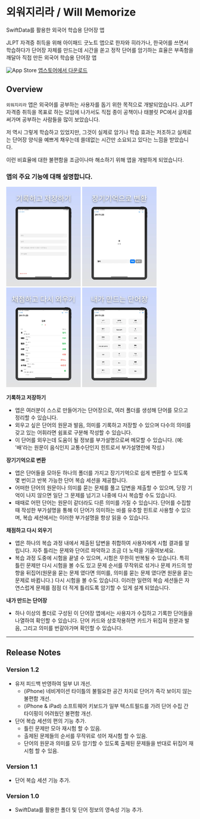 #  외워지리라 / Will Memorize
SwiftData를 활용한 외국어 학습용 단어장 앱

JLPT 자격증 취득을 위해 아이패드 굿노트 앱으로 한자와 히라가나, 한국어를 쓰면서 학습하다가
단어장 자체를 만드는데 시간을 쏟고 정작 단어를 암기하는 효율은 부족함을 깨달아 직접 만든 외국어 학습용 단어장 앱

![App Store](https://img.shields.io/badge/App%20Store-Download-007AFF?style=flat-square&logo=apple)
[앱스토어에서 다운로드](https://apps.apple.com/kr/app/%EC%99%B8%EC%9B%8C%EC%A7%80%EB%A6%AC%EB%9D%BC/id6739422823)

## Overview
`외워지리라` 앱은 외국어를 공부하는 사용자를 돕기 위한 목적으로 개발되었습니다. JLPT 자격증 취득을 목표로 하는 모임에 나가서도 직접 종이 공책이나 태블릿 PC에서 글자를 써가며 공부하는 사람들을 많이 보았습니다.

저 역시 그렇게 학습하고 있었지만, 그것이 실제로 암기나 학습 효과는 저조하고 실제로는 단어장 양식을 예쁘게 채우는데 쓸데없는 시간만 소요되고 있다는 느낌을 받았습니다.

이런 비효율에 대한 불편함을 조금이나마 해소하기 위해 앱을 개발하게 되었습니다.

### 앱의 주요 기능에 대해 설명합니다.

<p>
    <img src="https://github.com/Remaked-Swain/ScreenShotRepository/blob/main/Vocabulary/1.png?raw=true" alt="1" width="200px">
    <img src="https://github.com/Remaked-Swain/ScreenShotRepository/blob/main/Vocabulary/2.png?raw=true" alt="2" width="200px">
    <img src="https://github.com/Remaked-Swain/ScreenShotRepository/blob/main/Vocabulary/3.png?raw=true" alt="3" width="200px">
    <img src="https://github.com/Remaked-Swain/ScreenShotRepository/blob/main/Vocabulary/4.png?raw=true" alt="4" width="200px">
</p> 

**기록하고 저장하기**
* 앱은 여러분이 스스로 만들어가는 단어장으로, 여러 폴더를 생성해 단어를 모으고 정리할 수 있습니다.
* 외우고 싶은 단어의 원문과 발음, 의미를 기록하고 저장할 수 있으며 다수의 의미를 갖고 있는 어휘라면 쉼표로 구분해 작성할 수 있습니다.
* 이 단어를 외우는데 도움이 될 정보를 부가설명으로써 메모할 수 있습니다. (예: '배'라는 원문이 음식인지 교통수단인지 힌트로서 부가설명란에 작성.)

**장기기억으로 변환**
* 앱은 단어들을 모아둔 하나의 폴더를 가지고 장기기억으로 쉽게 변환할 수 있도록 몇 번이고 반복 가능한 단어 복습 세션을 제공합니다.
* 어떠한 단어의 원문이나 의미를 묻는 문제를 풀고 답변을 제출할 수 있으며, 당장 기억이 나지 않으면 일단 그 문제를 넘기고 나중에 다시 복습할 수도 있습니다.
* 때때로 어떤 단어는 원문이 같더라도 다른 의미를 가질 수 있습니다. 단어를 수집할 때 작성한 부가설명을 통해 이 단어가 의미하는 바를 유추할 힌트로 사용할 수 있으며, 복습 세션에서는 이러한 부가설명을 항상 읽을 수 있습니다.

**채점하고 다시 외우기**
* 앱은 하나의 복습 과정 내에서 제출된 답변을 취합하여 사용자에게 시험 결과를 알립니다. 자주 틀리는 문제와 단어르 파악하고 조금 더 노력을 기울여보세요.
* 복습 과정 도중에 시험을 끝낼 수 있으며, 시험은 무한히 반복될 수 있습니다. 특히 틀린 문제만 다시 시험을 볼 수도 있고 문제 순서를 무작위로 섞거나 문제 카드의 방향을 뒤집어(원문을 묻는 문제 였다면 의미를, 의미를 묻는 문제 였다면 원문을 묻는 문제로 바뀝니다.) 다시 시험을 볼 수도 있습니다. 이러한 일련의 복습 세션들은 자연스럽게 문제를 점점 더 적게 틀리도록 암기할 수 있게 설계 되었습니다.

**내가 만드는 단어장**
* 하나 이상의 폴더로 구성된 이 단어장 앱에서는 사용자가 수집하고 기록한 단어들을 나열하여 확인할 수 있습니다. 단어 카드와 상호작용하면 카드가 뒤집혀 원문과 발음, 그리고 의미를 번갈아가며 확인할 수 있습니다.

---

## Release Notes

### Version 1.2
* 유저 피드백 반영하여 일부 UI 개선.
    - (iPhone) 네비게이션 타이틀의 불필요한 공간 차지로 단어가 즉각 보이지 않는 불편함 개선.
    - (iPhone & iPad) 소프트웨어 키보드가 일부 텍스트필드를 가려 단어 수집 간 타이핑이 어려웠던 불편함 개선.
* 단어 복습 세션의 편의 기능 추가.
    - 틀린 문제만 모아 재시험 할 수 있음.
    - 출제된 문제들의 순서를 무작위로 섞어 재시험 할 수 있음.
    - 단어의 원문과 의미를 모두 암기할 수 있도록 출제된 문제들을 반대로 뒤집어 재시험 할 수 있음.

### Version 1.1
* 단어 복습 세션 기능 추가.

### Version 1.0
* SwiftData를 활용한 폴더 및 단어 정보의 영속성 기능 추가.
